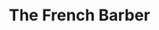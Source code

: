 ---
title: "The French Barber"
url: /wellington-central-wellington/the-french-barber/
shop: Friseur
---
